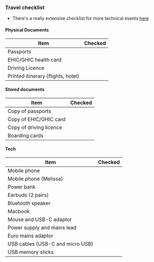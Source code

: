 ### Travel checklist
- There's a really extensive checklist for more technical events [here](https://github.com/MacLemon/CongressChecklist)
#### Physical Documents

|Item                                 |        Checked      |
|-------------------------------------|--------------|
|Passports                            |
|EHIC/GHIC health card                |
|Driving Licence                      |
|Printed itinerary (flights, hotel)   |
#### Stored documents
|Item                                 |        Checked      |
|-------------------------------------|--------------|
|Copy of passports                    |
|Copy of EHIC/GHIC card               |
|Copy of driving licence              |
|Boarding cards|

#### Tech

|Item                                 |        Checked      |
|-------------------------------------|--------------|
|Mobile phone|
|Mobile phone (Melissa)
|Power bank| 
|Earbuds (2 pairs)|
|Bluetooth speaker |
|Macbook                   |
|Mouse and USB-C adaptor |
|Power supply and mains lead|
|Euro mains adaptor|
|USB cables (USB-C and micro USB)|
|USB memory sticks|
